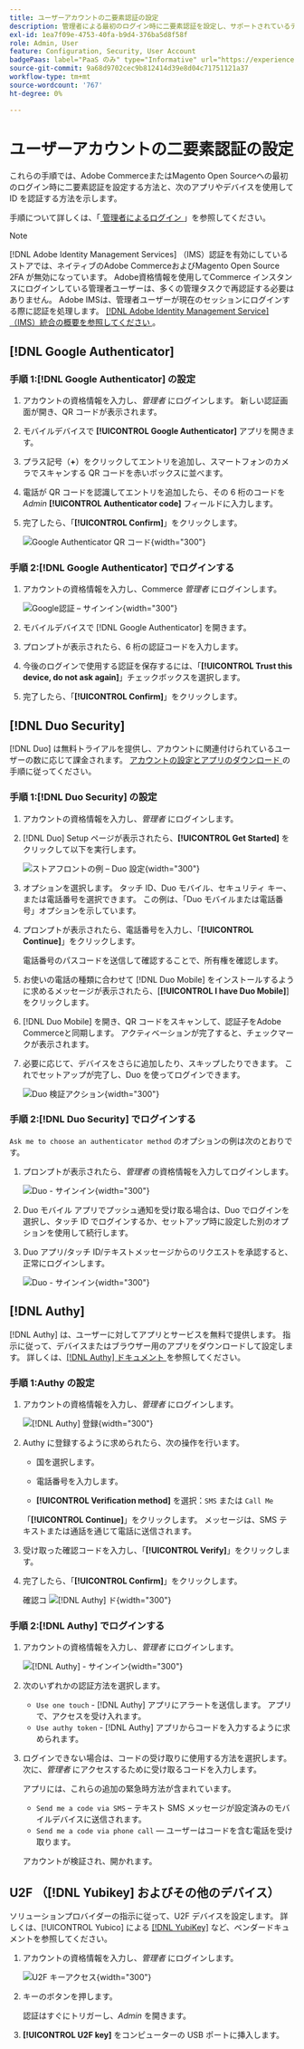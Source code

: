 ```yaml
---
title: ユーザーアカウントの二要素認証の設定
description: 管理者による最初のログイン時に二要素認証を設定し、サポートされているデバイスアプリを使用して ID を認証する方法を説明します。
exl-id: 1ea7f09e-4753-40fa-b9d4-376ba5d8f58f
role: Admin, User
feature: Configuration, Security, User Account
badgePaas: label="PaaS のみ" type="Informative" url="https://experienceleague.adobe.com/en/docs/commerce/user-guides/product-solutions" tooltip="Adobe Commerce on Cloud プロジェクト（Adobeが管理する PaaS インフラストラクチャ）およびオンプレミスプロジェクトにのみ適用されます。"
source-git-commit: 9a68d9702cec9b812414d39e8d04c71751121a37
workflow-type: tm+mt
source-wordcount: '767'
ht-degree: 0%

---
```


# ユーザーアカウントの二要素認証の設定

これらの手順では、Adobe CommerceまたはMagento Open Sourceへの最初のログイン時に二要素認証を設定する方法と、次のアプリやデバイスを使用して ID を認証する方法を示します。

手順について詳しくは、「[ 管理者によるログイン ](../getting-started/admin-signin.md)」を参照してください。

>[!NOTE]
>
>[!DNL Adobe Identity Management Services] （IMS）認証を有効にしているストアでは、ネイティブのAdobe CommerceおよびMagento Open Source 2FA が無効になっています。 Adobe資格情報を使用してCommerce インスタンスにログインしている管理者ユーザーは、多くの管理タスクで再認証する必要はありません。 Adobe IMSは、管理者ユーザーが現在のセッションにログインする際に認証を処理します。 [[!DNL Adobe Identity Management Service]  （IMS）統合の概要を参照してください ](../getting-started/adobe-ims-integration-overview.md)。

## [!DNL Google Authenticator]

### 手順 1:[!DNL Google Authenticator] の設定

1. アカウントの資格情報を入力し、_管理者_ にログインします。 新しい認証画面が開き、QR コードが表示されます。

1. モバイルデバイスで **[!UICONTROL Google Authenticator]** アプリを開きます。

1. プラス記号（**+**）をクリックしてエントリを追加し、スマートフォンのカメラでスキャンする QR コードを赤いボックスに並べます。

1. 電話が QR コードを認識してエントリを追加したら、その 6 桁のコードを _Admin_ **[!UICONTROL Authenticator code]** フィールドに入力します。

1. 完了したら、「**[!UICONTROL Confirm]**」をクリックします。

   ![Google Authenticator QR コード ](./assets/storefront-2fa-google-qrcode.png){width="300"}

### 手順 2:[!DNL Google Authenticator] でログインする

1. アカウントの資格情報を入力し、Commerce _管理者_ にログインします。

   ![Google認証 – サインイン ](./assets/storefront-2fa-google-code.png){width="300"}

1. モバイルデバイスで [!DNL Google Authenticator] を開きます。

1. プロンプトが表示されたら、6 桁の認証コードを入力します。

1. 今後のログインで使用する認証を保存するには、「**[!UICONTROL Trust this device, do not ask again]**」チェックボックスを選択します。

1. 完了したら、「**[!UICONTROL Confirm]**」をクリックします。

## [!DNL Duo Security]

[!DNL Duo] は無料トライアルを提供し、アカウントに関連付けられているユーザーの数に応じて課金されます。 [ アカウントの設定とアプリのダウンロード ](https://duo.com/product/multi-factor-authentication-mfa/duo-mobile-app) の手順に従ってください。

### 手順 1:[!DNL Duo Security] の設定

1. アカウントの資格情報を入力し、_管理者_ にログインします。

1. [!DNL Duo] Setup ページが表示されたら、**[!UICONTROL Get Started]** をクリックして以下を実行します。

   ![ ストアフロントの例 – Duo 設定 ](./assets/storefront-2fa-duo-setup-options.png){width="300"}

1. オプションを選択します。 タッチ ID、Duo モバイル、セキュリティ キー、または電話番号を選択できます。 この例は、「Duo モバイルまたは電話番号」オプションを示しています。

1. プロンプトが表示されたら、電話番号を入力し、「**[!UICONTROL Continue]**」をクリックします。

   電話番号のパスコードを送信して確認することで、所有権を確認します。

1. お使いの電話の種類に合わせて [!DNL Duo Mobile] をインストールするように求めるメッセージが表示されたら、[**[!UICONTROL I have Duo Mobile]**] をクリックします。

1. [!DNL Duo Mobile] を開き、QR コードをスキャンして、認証子をAdobe Commerceと同期します。 アクティベーションが完了すると、チェックマークが表示されます。

1. 必要に応じて、デバイスをさらに追加したり、スキップしたりできます。 これでセットアップが完了し、Duo を使ってログインできます。

   ![Duo 検証アクション ](./assets/storefront-2fa-duo-setup-complete.png){width="300"}

### 手順 2:[!DNL Duo Security] でログインする

`Ask me to choose an authenticator method` のオプションの例は次のとおりです。

1. プロンプトが表示されたら、_管理者_ の資格情報を入力してログインします。

   ![Duo - サインイン ](./assets/storefront-2fa-duo-auth.png){width="300"}

1. Duo モバイル アプリでプッシュ通知を受け取る場合は、Duo でログインを選択し、タッチ ID でログインするか、セットアップ時に設定した別のオプションを使用して続行します。

1. Duo アプリ/タッチ ID/テキストメッセージからのリクエストを承認すると、正常にログインします。

   ![Duo - サインイン ](./assets/storefront-2fa-duo-success.png){width="300"}

## [!DNL Authy]

[!DNL Authy] は、ユーザーに対してアプリとサービスを無料で提供します。 指示に従って、デバイスまたはブラウザー用のアプリをダウンロードして設定します。 詳しくは、[[!DNL Authy]  ドキュメント ](https://authy.com/features/setup/) を参照してください。

### 手順 1:Authy の設定

1. アカウントの資格情報を入力し、_管理者_ にログインします。

   ![[!DNL Authy] 登録 ](./assets/storefront-2fa-authy-auth.png){width="300"}

1. Authy に登録するように求められたら、次の操作を行います。

   - 国を選択します。

   - 電話番号を入力します。

   - **[!UICONTROL Verification method]** を選択：`SMS` または `Call Me`

   「**[!UICONTROL Continue]**」をクリックします。 メッセージは、SMS テキストまたは通話を通じて電話に送信されます。

1. 受け取った確認コードを入力し、「**[!UICONTROL Verify]**」をクリックします。

1. 完了したら、「**[!UICONTROL Confirm]**」をクリックします。

   確認コ ![[!DNL Authy] ド ](./assets/storefront-2fa-authy-verify.png){width="300"}

### 手順 2:[!DNL Authy] でログインする

1. アカウントの資格情報を入力し、_管理者_ にログインします。

   ![[!DNL Authy] - サインイン ](./assets/storefront-2fa-authy-access.png){width="300"}

1. 次のいずれかの認証方法を選択します。

   - `Use one touch` - [!DNL Authy] アプリにアラートを送信します。 アプリで、アクセスを受け入れます。
   - `Use authy token` - [!DNL Authy] アプリからコードを入力するように求められます。

1. ログインできない場合は、コードの受け取りに使用する方法を選択します。 次に、_管理者_ にアクセスするために受け取るコードを入力します。

   アプリには、これらの追加の緊急時方法が含まれています。

   - `Send me a code via SMS` – テキスト SMS メッセージが設定済みのモバイルデバイスに送信されます。
   - `Send me a code via phone call` — ユーザーはコードを含む電話を受け取ります。

   アカウントが検証され、開かれます。

## U2F （[!DNL Yubikey] およびその他のデバイス）

ソリューションプロバイダーの指示に従って、U2F デバイスを設定します。 詳しくは、[!UICONTROL Yubico] による [[!DNL YubiKey]](https://support.yubico.com/hc/en-us/articles/360013790339-Getting-Started-with-Your-YubiKey) など、ベンダードキュメントを参照してください。

1. アカウントの資格情報を入力し、_管理者_ にログインします。

   ![U2F キーアクセス ](./assets/storefront-2fa-u2f.png){width="300"}

1. キーのボタンを押します。

   認証はすぐにトリガーし、_Admin_ を開きます。

1. **[!UICONTROL U2F key]** をコンピューターの USB ポートに挿入します。
